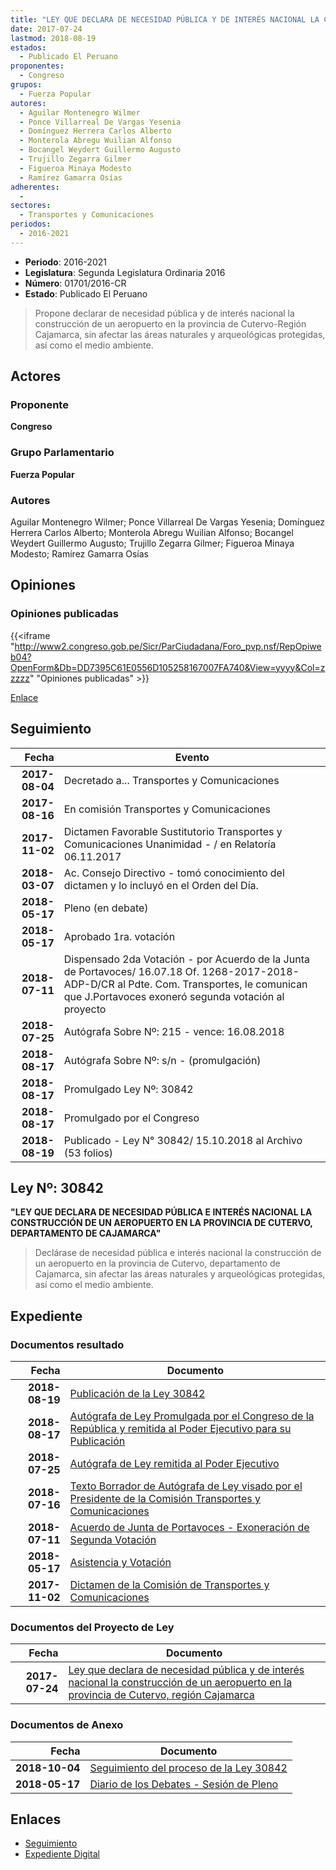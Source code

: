 ```yaml
---
title: "LEY QUE DECLARA DE NECESIDAD PÚBLICA Y DE INTERÉS NACIONAL LA CONSTRUCCIÓN DE UN AEROPUERTO EN LA PROVINCIA DE CUTERVO-REGIÓN CAJAMARCA"
date: 2017-07-24
lastmod: 2018-08-19
estados: 
  - Publicado El Peruano
proponentes: 
  - Congreso
grupos: 
  - Fuerza Popular
autores: 
  - Aguilar Montenegro Wilmer
  - Ponce Villarreal De Vargas Yesenia
  - Domínguez Herrera Carlos Alberto
  - Monterola Abregu Wuilian Alfonso
  - Bocangel Weydert Guillermo Augusto
  - Trujillo Zegarra Gilmer
  - Figueroa Minaya Modesto
  - Ramírez Gamarra Osías
adherentes: 
  - 
sectores: 
  - Transportes y Comunicaciones
periodos: 
  - 2016-2021
---
```


- **Periodo**: 2016-2021
- **Legislatura**: Segunda Legislatura Ordinaria 2016
- **Número**: 01701/2016-CR
- **Estado**: Publicado El Peruano

> Propone declarar de necesidad pública y de interés nacional la construcción de un aeropuerto en la provincia de Cutervo-Región Cajamarca, sin afectar las áreas naturales y arqueológicas protegidas, así como el medio ambiente.


## Actores

### Proponente

**Congreso**

### Grupo Parlamentario

**Fuerza Popular**

### Autores

Aguilar Montenegro Wilmer; Ponce Villarreal De Vargas Yesenia; Domínguez Herrera Carlos Alberto; Monterola Abregu Wuilian Alfonso; Bocangel Weydert Guillermo Augusto; Trujillo Zegarra Gilmer; Figueroa Minaya Modesto; Ramírez Gamarra Osías


## Opiniones

### Opiniones publicadas

{{<iframe "http://www2.congreso.gob.pe/Sicr/ParCiudadana/Foro_pvp.nsf/RepOpiweb04?OpenForm&Db=DD7395C61E0556D105258167007FA740&View=yyyy&Col=zzzzz" "Opiniones publicadas" >}}

[Enlace](http://www2.congreso.gob.pe/Sicr/ParCiudadana/Foro_pvp.nsf/RepOpiweb04?OpenForm&Db=DD7395C61E0556D105258167007FA740&View=yyyy&Col=zzzzz)

## Seguimiento

| Fecha | Evento |
|------:|--------|
| **2017-08-04** | Decretado a... Transportes y Comunicaciones|
| **2017-08-16** | En comisión Transportes y Comunicaciones|
| **2017-11-02** | Dictamen Favorable Sustitutorio Transportes y Comunicaciones Unanimidad - / en Relatoría 06.11.2017|
| **2018-03-07** | Ac. Consejo Directivo - tomó conocimiento del dictamen y lo incluyó en el Orden del Día.|
| **2018-05-17** | Pleno (en debate)|
| **2018-05-17** | Aprobado 1ra. votación|
| **2018-07-11** | Dispensado 2da Votación - por Acuerdo de la Junta de Portavoces/ 16.07.18 Of. 1268-2017-2018-ADP-D/CR al Pdte. Com. Transportes, le comunican que J.Portavoces exoneró segunda votación al proyecto|
| **2018-07-25** | Autógrafa Sobre Nº: 215 - vence: 16.08.2018|
| **2018-08-17** | Autógrafa Sobre Nº: s/n - (promulgación)|
| **2018-08-17** | Promulgado Ley Nº: 30842|
| **2018-08-17** | Promulgado por el Congreso|
| **2018-08-19** | Publicado - Ley N° 30842/ 15.10.2018 al Archivo (53 folios)|

## Ley Nº: 30842

**"LEY QUE DECLARA DE NECESIDAD PÚBLICA E INTERÉS NACIONAL LA CONSTRUCCIÓN DE UN AEROPUERTO EN LA PROVINCIA DE CUTERVO, DEPARTAMENTO DE CAJAMARCA"**

> Declárase de necesidad pública e interés nacional la construcción de un aeropuerto en la provincia de Cutervo, departamento de Cajamarca, sin afectar las áreas naturales y arqueológicas protegidas, así como el medio ambiente.


## Expediente


### Documentos resultado

| Fecha | Documento |
|------:|--------|
| **2018-08-19** | [Publicación de la Ley 30842](http://www.leyes.congreso.gob.pe/Documentos/2016_2021/ADLP/Normas_Legales/30842-LEY.pdf) |
| **2018-08-17** | [Autógrafa de Ley Promulgada por el Congreso de la República y remitida al Poder Ejecutivo para su Publicación](http://www.leyes.congreso.gob.pe/Documentos/2016_2021/ADLP/Texto_Aprobado/AU0170120180817.PDF) |
| **2018-07-25** | [Autógrafa de Ley remitida al Poder Ejecutivo](http://www.leyes.congreso.gob.pe/Documentos/2016_2021/Autografas/Ley_y_de_Resolucion_Legislativa/AU0170120180725.PDF) |
| **2018-07-16** | [Texto Borrador de Autógrafa de Ley visado por el Presidente de la Comisión Transportes y Comunicaciones](http://www.leyes.congreso.gob.pe/Documentos/2016_2021/Texto_Borrador_de_Autografa/BAU0170120180716.PDF) |
| **2018-07-11** | [Acuerdo de Junta de Portavoces - Exoneración de Segunda Votación](http://www.leyes.congreso.gob.pe/Documentos/2016_2021/Acuerdos/Junta_Portavoces/AJP0170120180711..pdf) |
| **2018-05-17** | [Asistencia y Votación](http://www.leyes.congreso.gob.pe/Documentos/2016_2021/Asistencia_y_Votacion/Proyectos_de_Ley/AV0170120180517..pdf) |
| **2017-11-02** | [Dictamen de la Comisión de Transportes y Comunicaciones](http://www.leyes.congreso.gob.pe/Documentos/2016_2021/Dictamenes/Proyectos_de_Ley/01701DC23MAY20171102..pdf) |

### Documentos del Proyecto de Ley

| Fecha | Documento |
|------:|--------|
| **2017-07-24** | [Ley que declara de necesidad pública y de interés nacional la construcción de un aeropuerto en la provincia de Cutervo, región Cajamarca](http://www.leyes.congreso.gob.pe/Documentos/2016_2021/Proyectos_de_Ley_y_de_Resoluciones_Legislativas/PL0170120170724..pdf) |

### Documentos de Anexo

| Fecha | Documento |
|------:|--------|
| **2018-10-04** | [Seguimiento del proceso de la Ley 30842](http://www.leyes.congreso.gob.pe/Documentos/2016_2021/Seguimiento_de_Proyectos_de_Ley/01701PL20181004.PDF) |
| **2018-05-17** | [Diario de los Debates - Sesión de Pleno](http://www2.congreso.gob.pe/Sicr/DiarioDebates/Publicad.nsf/SesionesPleno/05256D6E0073DFE90525829100641F8D/$FILE/SLO-2017-12.pdf) |

## Enlaces 

- [Seguimiento](http://www2.congreso.gob.pe/Sicr/TraDocEstProc/CLProLey2016.nsf/f7fff46988ca05b1052578e100829cc7/f31997e43a8ca2c705258167007acc8d?OpenDocument)
- [Expediente Digital](http://www2.congreso.gob.pe/Sicr/TraDocEstProc/CLProLey2016.nsf/f7fff46988ca05b1052578e100829cc7/f31997e43a8ca2c705258167007acc8d?OpenDocument&Click=05257FB7005EB655.eb71d0cf91d8294e05256cdf006b5706/$Body/0.1C6C)
